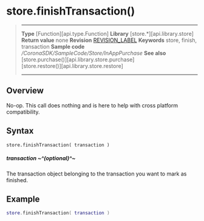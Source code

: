 
# store.finishTransaction()

> --------------------- ------------------------------------------------------------------------------------------
> __Type__              [Function][api.type.Function]
> __Library__           [store.*][api.library.store]
> __Return value__      none
> __Revision__          [REVISION_LABEL](REVISION_URL)
> __Keywords__          store, finish, transaction
> __Sample code__       */CoronaSDK/SampleCode/Store/InAppPurchase*
> __See also__          [store.purchase()][api.library.store.purchase]<br/>[store.restore()][api.library.store.restore]
> --------------------- ------------------------------------------------------------------------------------------


## Overview

No-op.  This call does nothing and is here to help with cross platform compatibility.


## Syntax

	store.finishTransaction( transaction )

##### transaction ~^(optional)^~
The transaction object belonging to the transaction you want to mark as finished.


## Example

`````lua
store.finishTransaction( transaction )
`````